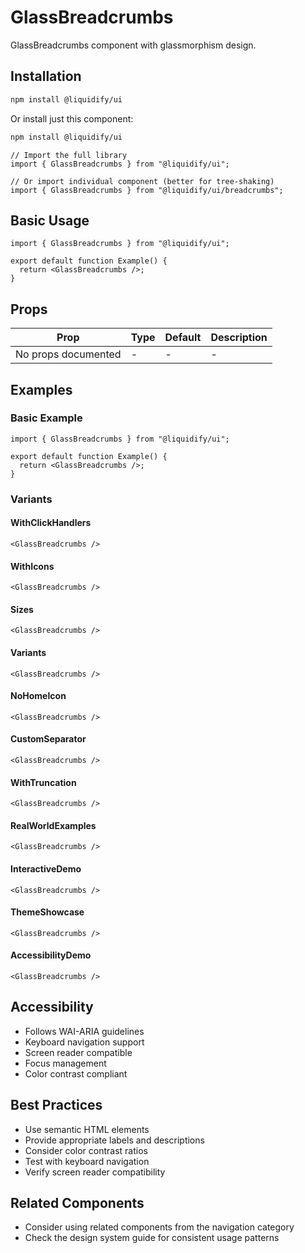 # GlassBreadcrumbs

GlassBreadcrumbs component with glassmorphism design.

## Installation

```bash
npm install @liquidify/ui
```

Or install just this component:

```bash
npm install @liquidify/ui
```

```tsx
// Import the full library
import { GlassBreadcrumbs } from "@liquidify/ui";

// Or import individual component (better for tree-shaking)
import { GlassBreadcrumbs } from "@liquidify/ui/breadcrumbs";
```

## Basic Usage

```tsx
import { GlassBreadcrumbs } from "@liquidify/ui";

export default function Example() {
  return <GlassBreadcrumbs />;
}
```

## Props

| Prop                | Type | Default | Description |
| ------------------- | ---- | ------- | ----------- |
| No props documented | -    | -       | -           |

## Examples

### Basic Example

```tsx
import { GlassBreadcrumbs } from "@liquidify/ui";

export default function Example() {
  return <GlassBreadcrumbs />;
}
```

### Variants

#### WithClickHandlers

```tsx
<GlassBreadcrumbs />
```

#### WithIcons

```tsx
<GlassBreadcrumbs />
```

#### Sizes

```tsx
<GlassBreadcrumbs />
```

#### Variants

```tsx
<GlassBreadcrumbs />
```

#### NoHomeIcon

```tsx
<GlassBreadcrumbs />
```

#### CustomSeparator

```tsx
<GlassBreadcrumbs />
```

#### WithTruncation

```tsx
<GlassBreadcrumbs />
```

#### RealWorldExamples

```tsx
<GlassBreadcrumbs />
```

#### InteractiveDemo

```tsx
<GlassBreadcrumbs />
```

#### ThemeShowcase

```tsx
<GlassBreadcrumbs />
```

#### AccessibilityDemo

```tsx
<GlassBreadcrumbs />
```

## Accessibility

- Follows WAI-ARIA guidelines
- Keyboard navigation support
- Screen reader compatible
- Focus management
- Color contrast compliant

## Best Practices

- Use semantic HTML elements
- Provide appropriate labels and descriptions
- Consider color contrast ratios
- Test with keyboard navigation
- Verify screen reader compatibility

## Related Components

- Consider using related components from the navigation category
- Check the design system guide for consistent usage patterns
